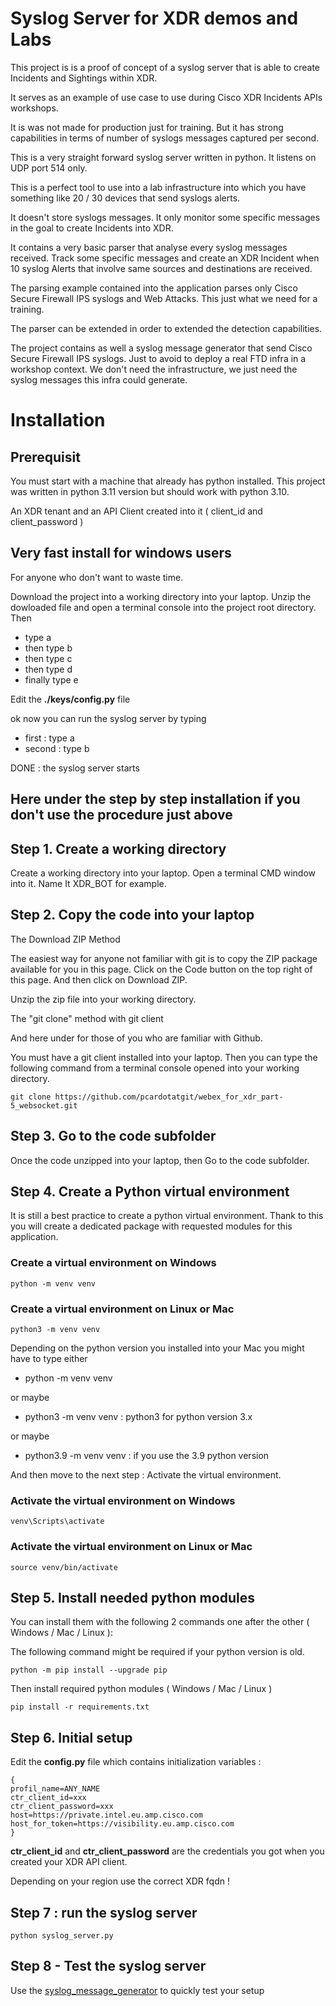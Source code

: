 # Syslog Server for XDR demos and Labs

This project is is a proof of concept of a syslog server that is able to create Incidents and Sightings within XDR.

It serves as an example of use case to use during Cisco XDR Incidents APIs workshops.

It is was not made for production just for training. But it has strong capabilities in terms of number of syslogs messages captured per second.

This is a very straight forward syslog server written in python. It listens on UDP port 514 only. 

This is a perfect tool to use into a lab infrastructure into which you have something like 20 / 30 devices that send syslogs alerts.

It doesn't store syslogs messages. It only monitor some specific messages in the goal to create Incidents into XDR.

It contains a very basic parser that analyse every syslog messages received. Track some specific messages and create an XDR Incident when 10 syslog Alerts that involve same sources and destinations are received.

The parsing example contained into the application parses only Cisco Secure Firewall IPS syslogs and Web Attacks. This just what we need for a training.

The parser can be extended in order to extended the detection capabilities. 

The project contains as well a syslog message generator that send Cisco Secure Firewall IPS syslogs. Just to avoid to deploy a real FTD infra in a workshop context.  We don't need the infrastructure, we just need the syslog messages this infra could generate.

# Installation

## Prerequisit

You must start with a machine that already has python installed. This project was written in python 3.11 version but should work with python 3.10.

An XDR tenant and an API Client created into it ( client_id and client_password )

## Very fast install for windows users

For anyone who don't want to waste time.

Download the project into a working directory into your laptop. Unzip the dowloaded file and open a terminal console into the project root directory. Then

- type a
- then type b
- then type c
- then type d
- finally type e

Edit the **./keys/config.py** file

ok now you can run the syslog server by typing

- first  : type a
- second : type b

DONE : the syslog server starts

## Here under the step by step installation if you don't use the procedure just above

## Step 1. Create a working directory

Create a working directory into your laptop. Open a terminal CMD window into it. Name It XDR_BOT for example.

## Step 2. Copy the code into your laptop

The Download ZIP Method

The easiest way for anyone not familiar with git is to copy the ZIP package available for you in this page. Click on the Code button on the top right of this page. And then click on Download ZIP.

Unzip the zip file into your working directory.

The "git clone" method with git client

And here under for those of you who are familiar with Github.

You must have a git client installed into your laptop. Then you can type the following command from a terminal console opened into your working directory.

    git clone https://github.com/pcardotatgit/webex_for_xdr_part-5_websocket.git

## Step 3. Go to the code subfolder

Once the code unzipped into your laptop, then Go to the code subfolder.

## Step 4. Create a Python virtual environment

It is still a best practice to create a python virtual environment. Thank to this you will create a dedicated package with requested modules for this application. 

### Create a virtual environment on Windows

    python -m venv venv 

### Create a virtual environment on Linux or Mac

    python3 -m venv venv

Depending on the python version you installed into your Mac you might have to type either 

- python -m venv venv

or maybe

- python3 -m venv venv    : python3 for python version 3.x  

or maybe 

- python3.9 -m venv venv  : if you use the 3.9 python version

And then move to the next step : Activate the virtual environment.

### Activate the virtual environment on Windows

    venv\Scripts\activate

### Activate the virtual environment on Linux or Mac

    source venv/bin/activate    

## Step 5. Install needed python modules

You can install them with the following 2 commands one after the other ( Windows / Mac / Linux ):

The following command might be required if your python version is old.

    python -m pip install --upgrade pip   

Then install required python modules ( Windows / Mac / Linux )

    pip install -r requirements.txt
    
## Step 6. Initial setup

Edit the **config.py** file which contains initialization variables :

```
{
profil_name=ANY_NAME
ctr_client_id=xxx
ctr_client_password=xxx
host=https://private.intel.eu.amp.cisco.com
host_for_token=https://visibility.eu.amp.cisco.com
}
```

**ctr_client_id** and **ctr_client_password** are the credentials you got when you created your XDR API client.

Depending on your region use the correct XDR fqdn !

## Step 7 : run the syslog server

    python syslog_server.py
    
## Step 8 - Test the syslog server

Use the [syslog_message_generator](https://github.com/pcardotatgit/syslog_message_generator) to quickly test your setup